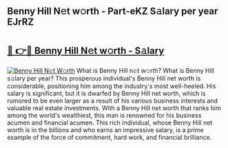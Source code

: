 ## Benny Hill N𝚎t w𝚘rth - Part-eKZ S𝚊lary per year EJrRZ

# <h2><a href="http://gc1givt.nevu.top/?p=Benny+Hill">🔗 👉🔴 Benny Hill N𝚎t w𝚘rth - S𝚊lary</a></h2>

[![Benny Hill N𝚎t W𝚘rth](https://i.imgur.com/Oavwk0R.jpeg)](http://gc1givt.nevu.top/?p=Benny+Hill)
What is Benny Hill n𝚎t w𝚘rth? What is Benny Hill s𝚊lary per year?
This prosperous individual's Benny Hill net worth is considerable, positioning him among the industry's most well-heeled. His salary is significant, but it is dwarfed by Benny Hill net worth, which is rumored to be even larger as a result of his various business interests and valuable real estate investments. With a Benny Hill net worth that ranks him among the world's wealthiest, this man is renowned for his business acumen and financial acumen. This rich individual, whose Benny Hill net worth is in the billions and who earns an impressive salary, is a prime example of the force of commitment, hard work, and financial brilliance.
